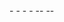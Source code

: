 <Todo Application>
<App>  
-<AppHeader> 
-<SearchPanel> 
-<ItemStatusFilter> 
-<TodoList>
--<TodoListItem> 
--<TodoListItem>
